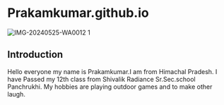 # Prakamkumar.github.io 
![IMG-20240525-WA0012 1](https://github.com/user-attachments/assets/785cfec8-08c2-4da4-9cf7-93b5ebba4c23)
## Introduction
Hello everyone my name is Prakamkumar.I am from Himachal Pradesh. I have Passed my 12th class from Shivalik Radiance Sr.Sec.school Panchrukhi. My hobbies are playing outdoor games and to make other laugh.
